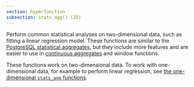 ```yaml
---
section: hyperfunction
subsection: stats_agg() (2D)
---
```


Perform common statistical analyses on two-dimensional data, such as fitting a
linear regression model. These functions are similar to the [PostgreSQL
statistical aggregates][pg-stats-aggs], but they include more features and are
easier to use in [continuous aggregates][caggs] and window functions.

These functions work on two-dimensional data. To work with one-dimensional data,
for example to perform linear regression, see [the one-dimensional `stats_agg`
functions][stats_agg-1d].

[caggs]: /timescaledb/:currentVersion:/how-to-guides/continuous-aggregates/
[pg-stats-aggs]:
    https://www.postgresql.org/docs/current/functions-aggregate.html#FUNCTIONS-AGGREGATE-STATISTICS-TABLE
[stats_agg-1d]: /api/:currentVersion:/hyperfunctions/statistical-analysis/stats_agg-1d/

